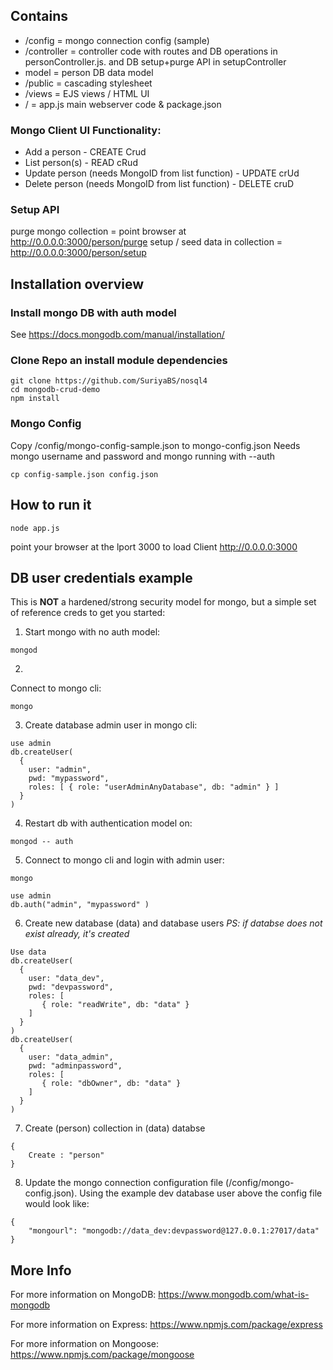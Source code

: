


## Contains
- /config = mongo connection config (sample)
- /controller = controller code with routes and DB operations in personController.js. and DB setup+purge API in setupController
- model = person DB data model
- /public = cascading stylesheet 
- /views = EJS views / HTML UI
- / = app.js main webserver code & package.json 

### Mongo Client UI Functionality:
- Add a person - CREATE Crud
- List person(s) - READ cRud
- Update person (needs MongoID from list function) - UPDATE crUd
- Delete person (needs MongoID from list function) - DELETE cruD

### Setup API
purge mongo collection = point browser at http://0.0.0.0:3000/person/purge
setup / seed data in collection = http://0.0.0.0:3000/person/setup


## Installation overview

### Install mongo DB with auth model
See https://docs.mongodb.com/manual/installation/


### Clone Repo an install module dependencies
```
git clone https://github.com/SuriyaBS/nosql4
cd mongodb-crud-demo
npm install
```

### Mongo Config
Copy /config/mongo-config-sample.json to mongo-config.json
Needs mongo username and password and mongo running with --auth
```
cp config-sample.json config.json
```


## How to run it
```
node app.js
```

point your browser at the lport 3000 to load Client
http://0.0.0.0:3000


## DB user credentials example
This is **NOT** a hardened/strong security model for mongo, but a simple set of reference creds to get you started:


1. Start mongo with no auth model:
```
mongod
```

2. 
Connect to mongo cli:
```
mongo
```

3. Create database admin user in mongo cli:
```
use admin
db.createUser(
  {
    user: "admin",
    pwd: "mypassword",
    roles: [ { role: "userAdminAnyDatabase", db: "admin" } ]
  }
)
```

4. Restart db with authentication model on:
```
mongod -- auth
```

5. Connect to mongo cli and login with admin user:
```
mongo

use admin
db.auth("admin", "mypassword" )
```

6. Create new database (data) and database users 
*PS: if databse does not exist already, it's created*

```
Use data
db.createUser(
  {
    user: "data_dev",
    pwd: "devpassword",
    roles: [
       { role: "readWrite", db: "data" }
    ]
  }
)
db.createUser(
  {
    user: "data_admin",
    pwd: "adminpassword",
    roles: [
       { role: "dbOwner", db: "data" }
    ]
  }
)
```


7. Create (person) collection in (data) databse
```
{
	Create : "person"
}
```

8. Update the mongo connection configuration file (/config/mongo-config.json). Using the example dev database user above the config file would look like:
```
{
    "mongourl": "mongodb://data_dev:devpassword@127.0.0.1:27017/data"
}
```


## More Info
For more information on MongoDB:
https://www.mongodb.com/what-is-mongodb

For more information on Express:
https://www.npmjs.com/package/express

For more information on Mongoose:
https://www.npmjs.com/package/mongoose


